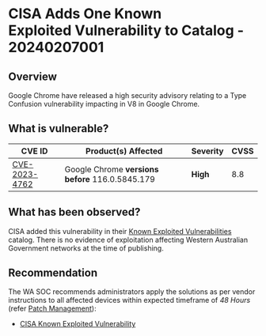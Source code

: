 # CISA Adds One Known Exploited Vulnerability to Catalog - 20240207001

## Overview

Google Chrome have released a high security advisory relating to a Type Confusion vulnerability impacting in V8 in Google Chrome.

## What is vulnerable?

| CVE ID                                                          | Product(s) Affected                              | Severity | CVSS |
| --------------------------------------------------------------- | ------------------------------------------------ | -------- | ---- |
| [CVE-2023-4762](https://nvd.nist.gov/vuln/detail/CVE-2023-4762) | Google Chrome **versions before** 116.0.5845.179 | **High** | 8.8  |

## What has been observed?

CISA added this vulnerability in their [Known Exploited Vulnerabilities](https://www.cisa.gov/known-exploited-vulnerabilities-catalog) catalog. There is no evidence of exploitation affecting Western Australian Government networks at the time of publishing.

## Recommendation

The WA SOC recommends administrators apply the solutions as per vendor instructions to all affected devices within expected timeframe of *48 Hours* (refer [Patch Management](../guidelines/patch-management.md)):

- [CISA Known Exploited Vulnerability](https://www.cisa.gov/known-exploited-vulnerabilities-catalog)
